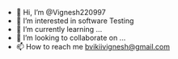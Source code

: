 - 👋 Hi, I’m @Vignesh220997
- 👀 I’m interested in software Testing
- 🌱 I’m currently learning ...
- 💞️ I’m looking to collaborate on ...
- 📫 How to reach me bvikiivignesh@gmail.com

<!---
Vignesh220997/Vignesh220997 is a ✨ special ✨ repository because its `README.md` (this file) appears on your GitHub profile.
You can click the Preview link to take a look at your changes.
--->
